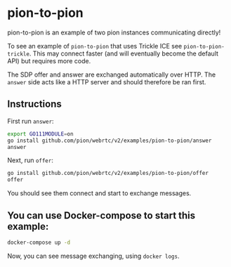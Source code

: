 # pion-to-pion
pion-to-pion is an example of two pion instances communicating directly!

To see an example of `pion-to-pion` that uses Trickle ICE see `pion-to-pion-trickle`.
This may connect faster (and will eventually become the default API) but requires
more code.

The SDP offer and answer are exchanged automatically over HTTP.
The `answer` side acts like a HTTP server and should therefore be ran first.

## Instructions
First run `answer`:
```sh
export GO111MODULE=on
go install github.com/pion/webrtc/v2/examples/pion-to-pion/answer
answer
```
Next, run `offer`:
```sh
go install github.com/pion/webrtc/v2/examples/pion-to-pion/offer
offer
```

You should see them connect and start to exchange messages.

## You can use Docker-compose to start this example:
```sh
docker-compose up -d
```

Now, you can see message exchanging, using `docker logs`.
